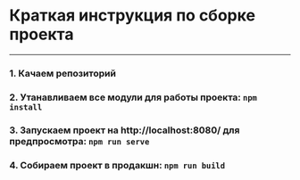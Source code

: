 # Краткая инструкция по сборке проекта

---

### 1. Качаем репозиторий

### 2. Утанавливаем все модули для работы проекта: `npm install`

### 3. Запускаем проект на http://localhost:8080/ для предпросмотра: `npm run serve`

### 4. Собираем проект в продакшн: `npm run build`
